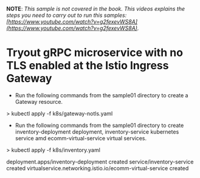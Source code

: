**NOTE**: *This sample is not covered in the book. This videos explains the steps you need to carry out to run this samples: [https://www.youtube.com/watch?v=g2fexevWS8A](https://www.youtube.com/watch?v=g2fexevWS8A).*

# Tryout gRPC microservice with no TLS enabled at the Istio Ingress Gateway

* Run the following commands from the sample01 directory to create a Gateway resource.

\> kubectl apply -f k8s/gateway-notls.yaml

* Run the following commands from the sample01 directory to create inventory-deployment deployment, inventory-service kubernetes service amd ecomm-virtual-service virtual services.

\> kubectl apply -f k8s/inventory.yaml

deployment.apps/inventory-deployment created
service/inventory-service created
virtualservice.networking.istio.io/ecomm-virtual-service created

